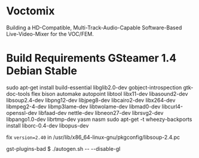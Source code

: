 # Voctomix
Building a HD-Compatible, Multi-Track-Audio-Capable Software-Based Live-Video-Mixer for the VOC/FEM.

# Build Requirements GSteamer 1.4 Debian Stable
sudo apt-get install build-essential libglib2.0-dev gobject-introspection gtk-doc-tools flex bison automake autopoint libtool libx11-dev libasound2-dev libsoup2.4-dev libpng12-dev libjpeg8-dev libcairo2-dev libx264-dev libmpeg2-4-dev libmp3lame-dev libtwolame-dev libmad0-dev libcurl4-openssl-dev libfaad-dev nettle-dev libneon27-dev librsvg2-dev libpango1.0-dev librtmp-dev yasm nasm
sudo apt-get -t wheezy-backports install liborc-0.4-dev libopus-dev

fix `version=2.40` in /usr/lib/x86_64-linux-gnu/pkgconfig/libsoup-2.4.pc

gst-plugins-bad $ ./autogen.sh ­-- --disable-gl
